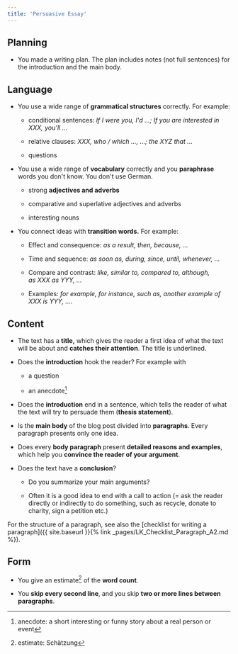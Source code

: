 ```yaml
---
title: 'Persuasive Essay'
---
```


## Planning

- You made a writing plan. The plan includes notes (not full sentences) for
the introduction and the main body.

## Language

- You use a wide range of **grammatical structures** correctly. For
example:

  - conditional sentences: _If I were you, I'd ...; If you are interested in
    XXX, you'll ..._

  - relative clauses: _XXX, who / which ..., ...; the XYZ that ..._

  - questions

- You use a wide range of **vocabulary** correctly and you **paraphrase**
words you don't know. You don't use German.

  - strong **adjectives and adverbs**

  - comparative and superlative adjectives and adverbs

  - interesting nouns

- You connect ideas with **transition words.** For example:

  - Effect and consequence: _as a result, then, because, ..._

  - Time and sequence: _as soon as, during, since, until, whenever, ..._

  - Compare and contrast: _like, similar to, compared to, although, as XXX as
    YYY, ..._

  - Examples: _for example, for instance, such as, another example of XXX is
    YYY, ...._

## Content

- The text has a **title,** which gives the reader a first idea of what the
text will be about and **catches their attention**. The title is underlined.

- Does the **introduction** hook the reader? For example with

  - a question

  - an anecdote[^1]

- Does the **introduction** end in a sentence, which tells the reader of
what the text will try to persuade them (**thesis statement**).

- Is the **main body** of the blog post divided into **paragraphs**. Every
paragraph presents only one idea.

- Does every **body paragraph** present **detailed reasons and examples**,
which help you **convince the reader of your argument**.

- Does the text have a **conclusion**?

  - Do you summarize your main arguments?

  - Often it is a good idea to end with a call to action (= ask the reader
    directly or indirectly to do something, such as recycle, donate to charity,
    sign a petition etc.)

For the structure of a paragraph, see also the [checklist for writing a
paragraph]({{ site.baseurl }}{% link _pages/LK_Checklist_Paragraph_A2.md
%}).

## Form

- You give an estimate[^2] of the **word count**.

- You **skip every second line**, and you skip **two or more lines between
paragraphs**.

[^1]: anecdote: a short interesting or funny story about a real person or event

[^2]: estimate: Schätzung
